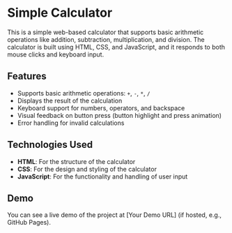 # Simple Calculator

This is a simple web-based calculator that supports basic arithmetic operations like addition, subtraction, multiplication, and division. The calculator is built using HTML, CSS, and JavaScript, and it responds to both mouse clicks and keyboard input.

## Features
- Supports basic arithmetic operations: `+`, `-`, `*`, `/`
- Displays the result of the calculation
- Keyboard support for numbers, operators, and backspace
- Visual feedback on button press (button highlight and press animation)
- Error handling for invalid calculations

## Technologies Used
- **HTML**: For the structure of the calculator
- **CSS**: For the design and styling of the calculator
- **JavaScript**: For the functionality and handling of user input

## Demo
You can see a live demo of the project at [Your Demo URL] (if hosted, e.g., GitHub Pages).
